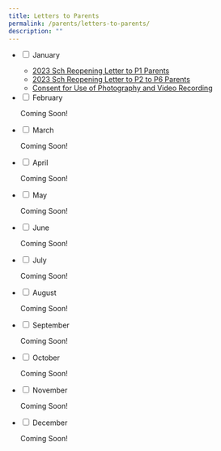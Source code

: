 ```yaml
---
title: Letters to Parents
permalink: /parents/letters-to-parents/
description: ""
---
```

<ul class="jekyllcodex_accordion">
  <li>
    <input type="checkbox" id="accordion1">
    <label for="accordion1">January</label>
    <div>
<ul>
<li><a href="/files/2023%20Sch%20Reopening %20Letter%20to%20Parents%20P1.pdf" target="_blank" rel="noopener">2023 Sch Reopening Letter to P1 Parents</a></li>
	
<li><a href="/files/2023%20Sch%20Reopening%20Letter%20to%20Parents%20P2%20-%20P6.pdf" target="_blank" rel="noopener">2023 Sch Reopening Letter to P2 to P6 Parents</a></li>

<li><a href="/announcements/sites/photography/" target="">Consent for Use of Photography and Video Recording</a></li>
	

</ul>
    </div>
</li>
  <li>
    <input type="checkbox" id="accordion2">
    <label for="accordion2">February</label>
    <div>
<p>Coming Soon!</p>
    </div>
	</li>
  <li>
    <input type="checkbox" id="accordion3">
    <label for="accordion3">March</label>
    <div>
      <p>Coming Soon!</p>
    </div>
	</li>
  <li>
    <input type="checkbox" id="accordion4">
    <label for="accordion4">April</label>
    <div>
      <p>Coming Soon!</p>
    </div>
	</li>
  <li>
    <input type="checkbox" id="accordion5">
    <label for="accordion5">May</label>
    <div>
      <p>Coming Soon!</p>
    </div>
	</li>
  <li>
    <input type="checkbox" id="accordion6">
    <label for="accordion6">June</label>
    <div>
      <p>Coming Soon!</p>
    </div>
	</li>
  <li>
    <input type="checkbox" id="accordion7">
    <label for="accordion7">July</label>
    <div>
<p>Coming Soon!</p>
    </div>
	</li>
  <li>
    <input type="checkbox" id="accordion8">
    <label for="accordion8">August</label>
    <div>
      <p>Coming Soon!</p>
    </div>
	</li>
  <li>
    <input type="checkbox" id="accordion9">
    <label for="accordion9">September</label>
    <div>
      <p>Coming Soon!</p>
    </div>
	</li>
  <li>
    <input type="checkbox" id="accordion10">
    <label for="accordion10">October</label>
    <div>
      <p>Coming Soon!</p>
    </div>
	</li>
  <li>
    <input type="checkbox" id="accordion11">
    <label for="accordion11">November</label>
    <div>
      <p>Coming Soon!</p>
    </div>
	</li>
  <li>
    <input type="checkbox" id="accordion12">
    <label for="accordion12">December</label>
    <div>
      <p>Coming Soon!</p>
    </div>
	</li>
